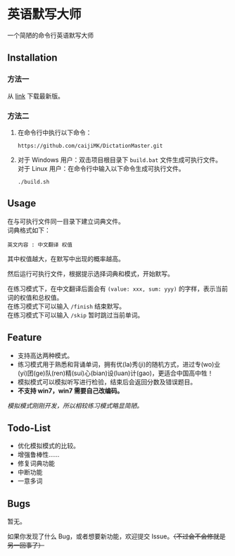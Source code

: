 # 英语默写大师

一个简陋的命令行英语默写大师

## Installation

### 方法一

从 [link](https://github.com/caijiMK/DictationMaster/releases) 下载最新版。

### 方法二

1. 在命令行中执行以下命令：
    ```shell
    https://github.com/caijiMK/DictationMaster.git
    ```
2. 对于 Windows 用户：双击项目根目录下 `build.bat` 文件生成可执行文件。  
    对于 Linux 用户：在命令行中输入以下命令生成可执行文件。
    ```shell
   ./build.sh
    ```

## Usage

在与可执行文件同一目录下建立词典文件。  
词典格式如下：

```text
英文内容 : 中文翻译 权值
```

其中权值越大，在默写中出现的概率越高。

然后运行可执行文件，根据提示选择词典和模式，开始默写。

在练习模式下，在中文翻译后面会有 `(value: xxx, sum: yyy)` 的字样，表示当前词的权值和总权值。  
在练习模式下可以输入 `/finish` 结束默写。  
在练习模式下可以输入 `/skip` 暂时跳过当前单词。

## Feature

- 支持高达两种模式。
- 练习模式用于熟悉和背诵单词，拥有优(la)秀(ji)的随机方式，进过专(wo)业(yi)团(ge)队(ren)精(sui)心(bian)设(luan)计(gao)，更适合中国高中牲！
- 模拟模式可以模拟听写进行检验，结束后会返回分数及错误题目。
- **不支持 win7，win7 需要自己改编码。**

*模拟模式刚刚开发，所以相较练习模式略显简陋。*

## Todo-List

- 优化模拟模式的比较。
- 增强鲁棒性……
- 修复词典功能
- 中断功能
- 一意多词

## Bugs

暂无。

如果你发现了什么 Bug，或者想要新功能，欢迎提交 Issue。~~（不过会不会修就是另一回事了）~~